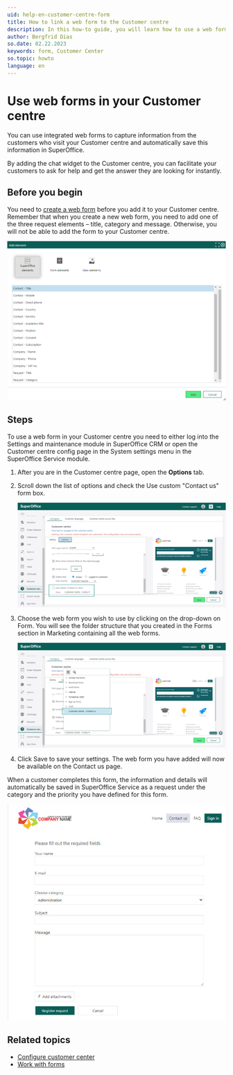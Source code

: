 ```yaml
---
uid: help-en-customer-centre-form
title: How to link a web form to the Customer centre
description: In this how-to guide, you will learn how to use a web form.
author: Bergfrid Dias
so.date: 02.22.2023
keywords: form, Customer Center
so.topic: howto
language: en
---
```


# Use web forms in your Customer centre

You can use integrated web forms to capture information from the customers who visit your Customer centre and automatically save this information in SuperOffice.

By adding the chat widget to the Customer centre, you can facilitate your customers to ask for help and get the answer they are looking for instantly.

## Before you begin

You need to [create a web form][3] before you add it to your Customer centre. Remember that when you create a new web form, you need to add one of the three request elements – title, category and message. Otherwise, you will not be able to add the form to your Customer centre.

![To add a new web form to the Customer centre, add one of these request elements. -screenshot][img1]

## Steps

To use a web form in your Customer centre you need to either log into the Settings and maintenance module in SuperOffice CRM or open the Customer centre config page in the System settings menu in the SuperOffice Service module.

1. After you are in the Customer centre page, open the **Options** tab.

2. Scroll down the list of options and check the Use custom "Contact us" form box.

    ![In the customer centre page, go to options and check the Use custom "contact us" form box -screenshot][img2]

3. Choose the web form you wish to use by clicking on the drop-down on Form. You will see the folder structure that you created in the Forms section in Marketing containing all the web forms.

    ![Choose the web form you want to use from the form folder -screenshot][img3]

4. Click Save to save your settings. The web form you have added will now be available on the Contact us page.

When a customer completes this form, the information and details will automatically be saved in SuperOffice Service as a request under the category and the priority you have defined for this form.

![Web form on the Contact us page -screenshot][img4]

## Related topics

* [Configure customer center][2]
* [Work with forms][1]

<!-- Referenced links -->
[1]: ../../marketing/forms/learn/index.md
[3]: ../../marketing/forms/learn/create.md
[2]: config.md

<!-- Referenced images -->
[img1]: media/form-element.png
[img2]: media/custom-form.png
[img3]: media/custcenter-choose-form.png
[img4]: media/web-form-on-the-contact-us-page.jpg
